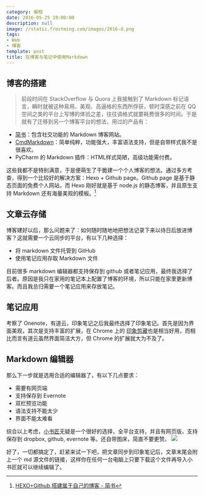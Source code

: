```yaml
---
category: 编程
date: 2016-05-25 19:00:00
description: null
image: //static.frostming.com/images/2016-d.png
tags:
- Web
- 博客
template: post
title: 在博客与笔记中使用Markdown
---
```


## 博客的搭建
> 前段时间在 StackOverflow 与 Quora 上我接触到了 Markdown 标记语言，瞬时就被这种易用、美观、高逼格的东西所俘获，顿时深感之前在 QQ 空间之类的平台上写博的体验之差，往往调格式就要耗费很多的时间。于是就有了迁移到另一个博客平台的想法，用过的产品有：

<!--more-->
- [简书](http://www.jianshu.com)：包含社交功能的 Markdown 博客网站。
- [CmdMarkdown](https://www.zybuluo.com/mdeditor)：简单纯粹，功能强大，丰富语法支持，但是自带样式我不是很喜欢。
- PyCharm 的 Markdown 插件：HTML样式简陋，高级功能需付费。

这些我都不是特别满意，于是便萌生了干脆建一个个人博客的想法。通过多方考查，得到一个比较好的解决方案：Hexo + Github page。Github page 是基于静态页面的免费个人网站，而 Hexo 刚好就是基于 node.js 的静态博客，并且原生支持 Markdown 还有海量美观的模板。[^1x]

[^1x]: [HEXO+Github,搭建属于自己的博客 - 简书](http://www.jianshu.com/p/465830080ea9)

## 文章云存储

博客建好以后，那么问题来了：如何随时随地地把想法记录下来以待日后放进博客？这就需要一个云同步的平台，有以下几种选择：

- 将 markdown 文件托管到 GitHub
- 使用笔记应用存取 Markdown 文件

目前很多 markdown 编辑器都支持保存到 github 或者笔记应用，最终我选择了后者。原因是我只在家用的笔记本上配置了博客的环境，所以只能在家里更新博客。而且我总归需要一个笔记应用来存放笔记。

## 笔记应用

考察了 Onenote，有道云，印象笔记之后我最终选择了印象笔记。首先是因为界面美观，其次是支持丰富的扩展，在 Chrome 上的 [印象剪藏](https://www.yinxiang.com/webclipper/)也是相当好用，而相比而言有道云虽然界面简洁大方，但 Chrome 的扩展就大为不及了。

## Markdown 编辑器

那么下一步就是选用合适的编辑器了，有以下几点要求：

- 需要有网页端
- 支持保存到 Evernote
- 双栏预览功能
- 语法支持不能太少
- 界面不能太难看

综合以上考虑，[小书匠](http://soft.xiaoshujiang.com/)无疑是一个很好的选择，全平台支持，并且有网页版，支持保存到 dropbox, github, evernote 等。还自带图床，简直不要更赞。
![](//static.frostming.com/images/bind.png)

好了，一切都搞定了，赶紧来试一下吧，把文章同步到印象笔记后，文章末尾会附上一个 md 源文件的链接，这样你在任何一台电脑上只要下载这个文件再导入小书匠就可以继续编辑了。
